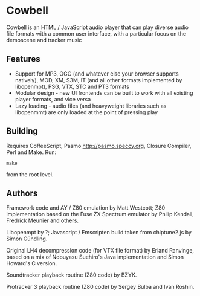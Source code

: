 Cowbell
=======

Cowbell is an HTML / JavaScript audio player that can play diverse audio file formats with a common user interface, with a particular focus on the demoscene and tracker music


Features
--------

* Support for MP3, OGG (and whatever else your browser supports natively), MOD, XM, S3M, IT (and all other formats implemented by libopenmpt), PSG, VTX, STC and PT3 formats
* Modular design - new UI frontends can be built to work with all existing player formats, and vice versa
* Lazy loading - audio files (and heavyweight libraries such as libopenmmt) are only loaded at the point of pressing play


Building
--------

Requires CoffeeScript, Pasmo <http://pasmo.speccy.org>, Closure Compiler, Perl and Make. Run:

    make

from the root level.


Authors
-------

Framework code and AY / Z80 emulation by Matt Westcott; Z80 implementation based on the Fuse ZX Spectrum emulator by Philip Kendall, Fredrick Meunier and others.

Libopenmpt by ?; Javascript / Emscripten build taken from chiptune2.js by Simon Gündling.

Original LH4 decompression code (for VTX file format) by Erland Ranvinge, based on a mix of Nobuyasu Suehiro's Java implementation and Simon Howard's C version.

Soundtracker playback routine (Z80 code) by BZYK.

Protracker 3 playback routine (Z80 code) by Sergey Bulba and Ivan Roshin.
